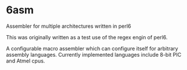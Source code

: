 6asm
====

Assembler for multiple architectures written in perl6

This was originally written as a test use of the regex engin of perl6.

A configurable macro assembler which can configure itself for arbitrary
assembly languages. Currently implemented languages include 8-bit PIC and
Atmel cpus.
